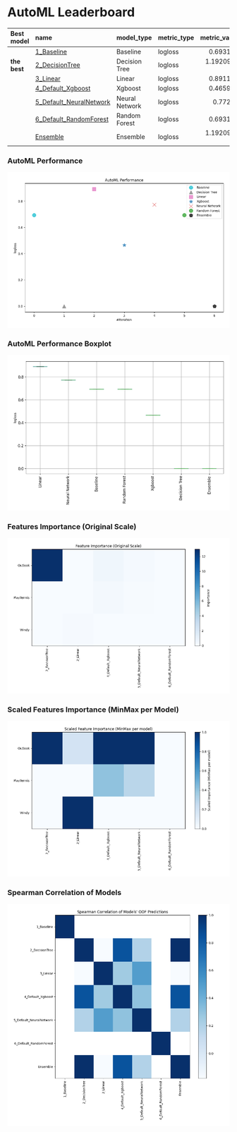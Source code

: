 # AutoML Leaderboard

| Best model   | name                                                         | model_type     | metric_type   |   metric_value |   train_time |
|:-------------|:-------------------------------------------------------------|:---------------|:--------------|---------------:|-------------:|
|              | [1_Baseline](1_Baseline/README.md)                           | Baseline       | logloss       |    0.693147    |        16.61 |
| **the best** | [2_DecisionTree](2_DecisionTree/README.md)                   | Decision Tree  | logloss       |    1.19209e-07 |        34.54 |
|              | [3_Linear](3_Linear/README.md)                               | Linear         | logloss       |    0.891185    |        46.62 |
|              | [4_Default_Xgboost](4_Default_Xgboost/README.md)             | Xgboost        | logloss       |    0.465937    |        26.63 |
|              | [5_Default_NeuralNetwork](5_Default_NeuralNetwork/README.md) | Neural Network | logloss       |    0.77284     |        15    |
|              | [6_Default_RandomForest](6_Default_RandomForest/README.md)   | Random Forest  | logloss       |    0.693147    |        33.86 |
|              | [Ensemble](Ensemble/README.md)                               | Ensemble       | logloss       |    1.19209e-07 |         3.45 |

### AutoML Performance
![AutoML Performance](ldb_performance.png)

### AutoML Performance Boxplot
![AutoML Performance Boxplot](ldb_performance_boxplot.png)

### Features Importance (Original Scale)
![features importance across models](features_heatmap.png)



### Scaled Features Importance (MinMax per Model)
![scaled features importance across models](features_heatmap_scaled.png)



### Spearman Correlation of Models
![models spearman correlation](correlation_heatmap.png)

